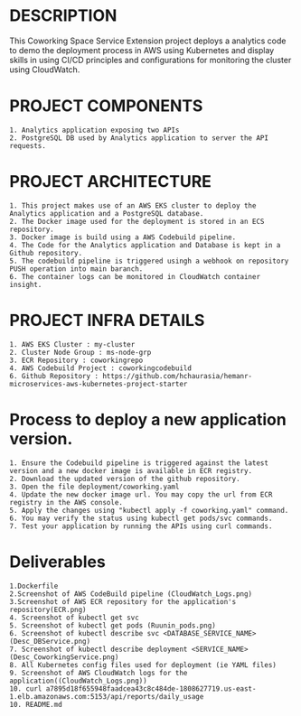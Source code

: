 # DESCRIPTION
This Coworking Space Service Extension project deploys a analytics code to demo the deployment process in AWS using Kubernetes and display skills in using CI/CD principles and configurations for monitoring the cluster using CloudWatch.

# PROJECT COMPONENTS 
    1. Analytics application exposing two APIs
    2. PostgreSQL DB used by Analytics application to server the API requests.

# PROJECT ARCHITECTURE
    1. This project makes use of an AWS EKS cluster to deploy the Analytics application and a PostgreSQL database. 
    2. The Docker image used for the deployment is stored in an ECS repository.
    3. Docker image is build using a AWS Codebuild pipeline.
    4. The Code for the Analytics application and Database is kept in a Github repository.
    5. The codebuild pipeline is triggered usingh a webhook on repository PUSH operation into main baranch.
    6. The container logs can be monitored in CloudWatch container insight.

# PROJECT INFRA DETAILS
    1. AWS EKS Cluster : my-cluster
    2. Cluster Node Group : ms-node-grp
    3. ECR Repository : coworkingrepo
    4. AWS Codebuild Project : coworkingcodebuild
    6. Github Repository : https://github.com/hchaurasia/hemanr-microservices-aws-kubernetes-project-starter

# Process to deploy a new application version.
    1. Ensure the Codebuild pipeline is triggered against the latest version and a new docker image is available in ECR registry.
    2. Download the updated version of the github repository.
    3. Open the file deployment/coworking.yaml
    4. Update the new docker image url. You may copy the url from ECR registry in the AWS console.
    5. Apply the changes using "kubectl apply -f coworking.yaml" command.
    6. You may verify the status using kubectl get pods/svc commands.
    7. Test your application by running the APIs using curl commands.
# Deliverables
    1.Dockerfile 
    2.Screenshot of AWS CodeBuild pipeline (CloudWatch_Logs.png)
    3.Screenshot of AWS ECR repository for the application's repository(ECR.png)
    4. Screenshot of kubectl get svc
    5. Screenshot of kubectl get pods (Ruunin_pods.png)
    6. Screenshot of kubectl describe svc <DATABASE_SERVICE_NAME> (Desc_DBService.png)
    7. Screenshot of kubectl describe deployment <SERVICE_NAME> (Desc_CoworkingService.png)
    8. All Kubernetes config files used for deployment (ie YAML files)
    9. Screenshot of AWS CloudWatch logs for the application((CloudWatch_Logs.png))
    10. curl a7895d18f655948faadcea43c8c484de-1808627719.us-east-1.elb.amazonaws.com:5153/api/reports/daily_usage
    10. README.md 
